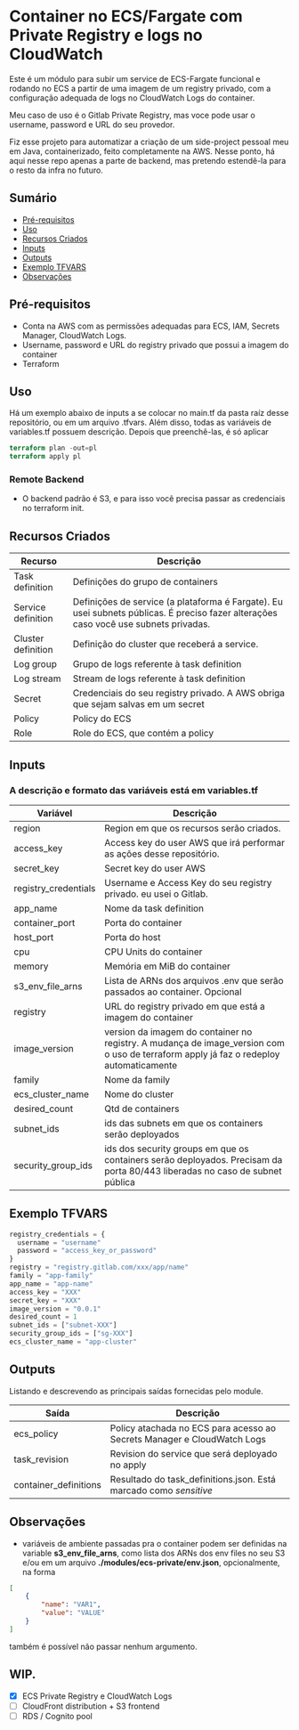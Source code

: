 # Container no ECS/Fargate com Private Registry e logs no CloudWatch

Este é um módulo para subir um service de ECS-Fargate funcional e rodando no ECS a partir de uma imagem de um registry privado, com a configuração adequada de logs no CloudWatch Logs do container.

Meu caso de uso é o Gitlab Private Registry, mas voce pode usar o username, password e URL do seu provedor.

Fiz esse projeto para automatizar a criação de um side-project pessoal meu em Java, containerizado, feito completamente na AWS. Nesse ponto, há aqui nesse repo apenas a parte de backend, mas pretendo estendê-la  para o resto da infra no futuro.

## Sumário
- [Pré-requisitos](#pré-requisitos)
- [Uso](#uso)
- [Recursos Criados](#recursos-criados)
- [Inputs](#inputs)
- [Outputs](#outputs)
- [Exemplo TFVARS](#exemplo-tfvars)
- [Observações](#observações)

## Pré-requisitos

- Conta na AWS com as permissões adequadas para ECS, IAM, Secrets Manager, CloudWatch Logs.
- Username, password e URL do registry privado que possui a imagem do container
- Terraform

## Uso

Há um exemplo abaixo de inputs a se colocar no main.tf da pasta raíz desse repositório, ou em um arquivo .tfvars. Além disso, todas as variáveis de variables.tf possuem descrição. Depois que preenchê-las, é só aplicar
```terraform
terraform plan -out=pl
terraform apply pl
```
### Remote Backend
- O backend padrão é S3, e para isso você precisa passar  as credenciais no terraform init.

## Recursos Criados

| Recurso   | Descrição                   |
| --------- | --------------------------- |
| Task definition | Definições do grupo de containers      |
| Service definition | Definições de service (a plataforma é Fargate). Eu usei subnets públicas. É preciso fazer alterações caso você use subnets privadas.      |
| Cluster definition | Definição do cluster que receberá a service.      |
| Log group | Grupo de logs referente à task definition     |
| Log stream | Stream de logs referente à task definition     |
| Secret | Credenciais do seu registry privado. A AWS obriga que sejam salvas em um secret      |
| Policy | Policy do ECS      |
| Role | Role do ECS, que contém a policy      |

## Inputs
### A descrição e formato das variáveis está em variables.tf

| Variável   | Descrição                   |
| ---------- | --------------------------- |
| region | Region em que os recursos serão criados.     |
| access_key | Access key do user AWS que irá performar as ações desse repositório.     |
| secret_key | Secret key do user AWS     |
| registry_credentials | Username e Access Key do seu registry privado. eu usei o Gitlab.     |
| app_name | Nome da task definition     |
| container_port | Porta do container     |
| host_port | Porta do host     |
| cpu | CPU Units do container     |
| memory | Memória em MiB do container     |
| s3_env_file_arns | Lista de ARNs dos arquivos .env que serão passados ao container. Opcional     |
| registry | URL do registry privado em que está a imagem do container     |
| image_version | version da imagem do container no registry. A mudança de image_version com o uso de terraform apply já faz o redeploy automaticamente     |
| family | Nome da family     |
| ecs_cluster_name | Nome do cluster     |
| desired_count | Qtd de containers     |
| subnet_ids | ids das subnets em que os containers serão deployados     |
| security_group_ids | ids dos security groups em que os containers serão deployados. Precisam da porta 80/443 liberadas no caso de subnet pública     |
 
## Exemplo TFVARS
```terraform
registry_credentials = {
  username = "username"
  password = "access_key_or_password"
}
registry = "registry.gitlab.com/xxx/app/name"
family = "app-family"
app_name = "app-name"
access_key = "XXX"
secret_key = "XXX"
image_version = "0.0.1"
desired_count = 1
subnet_ids = ["subnet-XXX"]
security_group_ids = ["sg-XXX"]
ecs_cluster_name = "app-cluster"
```

## Outputs

Listando e descrevendo as principais saídas fornecidas pelo module.

| Saída     | Descrição                   |
| --------- | --------------------------- |
| ecs_policy   | Policy atachada no ECS para acesso ao Secrets Manager e CloudWatch Logs      |
| task_revision  | Revision do service que será deployado no apply        |
| container_definitions  | Resultado do task_definitions.json. Está marcado como *sensitive* |


## Observações
- variáveis de ambiente passadas pra o container podem ser definidas na variable **s3_env_file_arns**, como lista dos ARNs dos env files no seu S3 e/ou em um arquivo **./modules/ecs-private/env.json**, opcionalmente, na forma
```json
[
    {
        "name": "VAR1",
        "value": "VALUE"
    }
]
```
também é possível não passar nenhum argumento.

## WIP.
- [x] ECS Private Registry e CloudWatch Logs
- [ ] CloudFront distribution + S3 frontend
- [ ] RDS / Cognito pool
